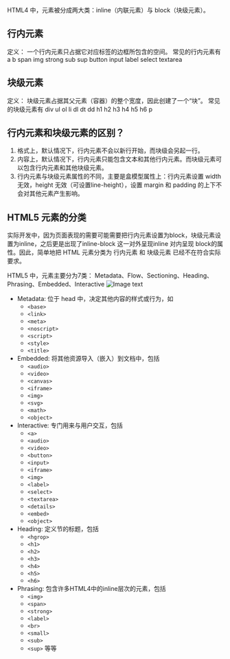 HTML4 中，元素被分成两大类：inline（内联元素）与 block（块级元素）。
## 行内元素
定义：
一个行内元素只占据它对应标签的边框所包含的空间。
常见的行内元素有 a b span img strong sub sup button input label select textarea

## 块级元素
定义：
块级元素占据其父元素（容器）的整个宽度，因此创建了一个“块”。
常见的块级元素有 div ul ol li dl dt dd h1 h2 h3 h4 h5 h6 p

## 行内元素和块级元素的区别？
1. 格式上，默认情况下，行内元素不会以新行开始，而块级会另起一行。
2. 内容上，默认情况下，行内元素只能包含文本和其他行内元素。而块级元素可以包含行内元素和其他块级元素。
3. 行内元素与块级元素属性的不同，主要是盒模型属性上：行内元素设置 width 无效，height 无效（可设置line-height），设置 margin 和 padding 的上下不会对其他元素产生影响。

## HTML5 元素的分类
实际开发中，因为页面表现的需要可能需要把行内元素设置为block，块级元素设置为inline，之后更是出现了inline-block 这一对外呈现inline 对内呈现 block的属性。因此，简单地把 HTML 元素分类为 行内元素 和 块级元素 已经不在符合实际要求。

HTML5 中，元素主要分为7类： Metadata、Flow、Sectioning、Heading、Phrasing、Embedded、Interactive
![Image text](https://www.pianshen.com/images/198/1ebfcb786d8ba513c502c3da96463c46.png)
- Metadata: 位于 head 中，决定其他内容的样式或行为，如
  - `<base>`
  - `<link>`
  - `<meta>`
  - `<noscript>`
  - `<script>`
  - `<style>`
  - `<title>`
- Embedded: 将其他资源导入（嵌入）到文档中，包括
  - `<audio>`
  - `<video>`
  - `<canvas>`
  - `<iframe>`
  - `<img>`
  - `<svg>`
  - `<math>`
  - `<object>`
- Interactive: 专门用来与用户交互，包括
  - `<a>`
  - `<audio>`
  - `<video>`
  - `<button>`
  - `<input>`
  - `<iframe>`
  - `<img>`
  - `<label>`
  - `<select>`
  - `<textarea>`
  - `<details>`
  - `<embed>`
  - `<object>`
- Heading: 定义节的标题，包括
  - `<hgrop>`
  - `<h1>`
  - `<h2>`
  - `<h3>`
  - `<h4>`
  - `<h5>`
  - `<h6>`
- Phrasing: 包含许多HTML4中的inline层次的元素，包括
  - `<img>`
  - `<span>` 
  - `<strong>`
  - `<label>`
  - `<br>`
  - `<small>`
  - `<sub>`
  - `<sup>`
等等

